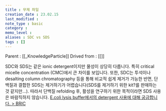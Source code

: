 ```yaml
---
title : 무제 파일
creation_date : 23.02.15
last_modified :
note_type : basic
category :
memo_level :
aliases : SDC vs SDS
tags : []
---
```


Parent : [[_KnowledgeParticle]]
Drived from : [[]]

SDC와 SDS는 같은 ionic detergent이지만 물성이 상당히 다릅니다. 특히 critical micelle concentration (CMC)에서 큰 차이를 보입니다. 또한, SDC는 투석이나 desalting column chromatography 등을 통해 비교적 쉽게 제거가 가능한 반면, 단백질과 결합한 SDS는 제거하기가 어렵습니다(SDS를 제거하기 위한 kit?를 판매하는 것 같지만...). 따라서 단백질 refolding 후, 활성을 연구하기 위한 목적이라면 SDS 사용은 바람직하지 않습니다.
[E.coli lysis buffer에서의 detergent 사용에 대해 궁금합니다. > BRIC](https://www.ibric.org/myboard/read.php?Board=exp_qna&id=603609&ksr=1&FindText=sodium%20deoxycholate)